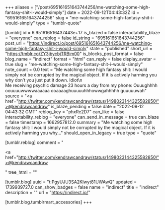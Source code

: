 +++
aliases = ["/post/695161651643744256/me-watching-some-high-fantasy-shit-i-would-simply"]
date = 2022-09-12T04:43:32Z
id = "695161651643744256"
slug = "me-watching-some-high-fantasy-shit-i-would-simply"
type = "tumblr-quote"

[tumblr]
id = 6.951616516437443e+17
is_blazed = false
interactability_blaze = "everyone"
can_reblog = false
id_string = "695161651643744256"
post_url = "https://indirect.io/post/695161651643744256/me-watching-some-high-fantasy-shit-i-would-simply"
state = "published"
short_url = "https://tmblr.co/ZY3jbycbjTRBim00"
is_blocks_post_format = false
blog_name = "indirect"
format = "html"
can_reply = false
display_avatar = true
slug = "me-watching-some-high-fantasy-shit-i-would-simply"
note_count = 0.0
text = "Me watching some high fantasy shit: I would simply not be corrupted by the magical object. If it is actively harming you why don’t you just put it down. Idiot\n<br/>Me receiving psychic damage 23 hours a day from my phone: Ouuughhhh oouuuuwwwwaaaaaa ooaaaaghuuuuuhhhowwgahhhhh guuuuuwah"
source = "<a href=\"http://twitter.com/kendrawcandraw/status/1498023144325582850\">@kendrawcandraw</a>"
is_blaze_pending = false
date = "2022-09-12 04:43:32 GMT"
reblog_key = "phxRe2D7"
can_like = false
interactability_reblog = "everyone"
can_send_in_message = true
can_blaze = false
timestamp = 1662957812.0
summary = "Me watching some high fantasy shit: I would simply not be corrupted by the magical object. If it is actively harming you why..."
should_open_in_legacy = true
type = "quote"

[tumblr.reblog]
comment = "<p><a href=\"http://twitter.com/kendrawcandraw/status/1498023144325582850\">@kendrawcandraw</a></p>"
tree_html = ""

[tumblr.blog]
uuid = "t:PgyUJU3SA2Klwyt81UWAwQ"
updated = 1739939727.0
can_show_badges = false
name = "indirect"
title = "indirect"
description = ""
url = "https://indirect.io/"

[tumblr.blog.tumblrmart_accessories]
+++
